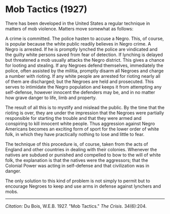 <!--
title:   Mob Tactics
author:  Du Bois, W.E.B.
journal: The Crisis
year:    1927
volume:  34
issue:   6
pages:   204
-->
# Mob Tactics (1927)

There has been developed in the United States a regular technique in matters of mob violence. Matters move somewhat as follows:

A crime is committed. The police hasten to accuse a Negro. This, of course, is popular because the white public readily believes in Negro crime. A Negro is arrested. If he is promptly lynched the police are vindicated and the guilty white persons saved from fear of detection. If lynching is delayed but threatened a mob usually attacks the Negro district. This gives a chance for looting and stealing. If any Negroes defend themselves, immediately the police, often assisted by the militia, promptly disarm all Negroes and charge a number with rioting. If any white people are arrested for rioting nearly all of them are discharged; but the Negroes are held and prosecuted. This serves to intimidate the Negro population and keeps it from attempting any self-defense, however innocent the defenders may be, and in no matter how grave danger to life, limb and property.

The result of all this is to mystify and mislead the public. By the time that the rioting is over, they are under the impression that the Negroes were partially responsible for starting the trouble and that they were armed and conspiring to kill innocent white people. Thus aggression against Negro Americans becomes an exciting form of sport for the lower order of white folk, in which they have practically nothing to lose and little to fear.

The technique of this procedure is, of course, taken from the acts of England and other countries in dealing with their colonies. Whenever the natives are subdued or punished and compelled to bow to the will of white folk, the explanation is that the natives were the aggressors; that the Colonial Power was acting in self-defense and that civilization was in danger.

The only solution to this kind of problem is not simply to permit but to encourage Negroes to keep and use arms in defense against lynchers and mobs.

_________________
*Citation:* Du Bois, W.E.B. 1927. "Mob Tactics." *The Crisis*. 34(6):204.
